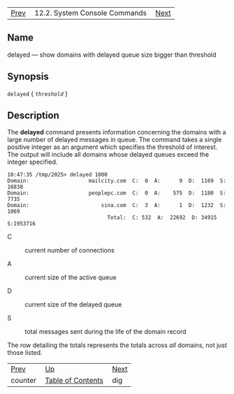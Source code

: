 |     |     |     |
| --- | --- | --- |
| [Prev](console_commands.counter)  | 12.2. System Console Commands |  [Next](console_commands.dig.php) |

<a name="console_commands.delayed"></a>
## Name

delayed — show domains with delayed queue size bigger than threshold

## Synopsis

`delayed` { *`threshold`* }

<a name="idp15838128"></a>
## Description

The **delayed** command presents information concerning the domains with a large number of delayed messages in queue. The command takes a single positive integer as an argument which specifies the threshold of interest. The output will include all domains whose delayed queues exceed the integer specified.

```
10:47:35 /tmp/2025> delayed 1000
Domain:                   mailcity.com  C:  0  A:      9  D:  1169  S: 16838
Domain:                   peoplepc.com  C:  0  A:    575  D:  1180  S:  7735
Domain:                       sina.com  C:  3  A:      1  D:  1232  S:  1069
                                Total:  C: 532  A:  22692  D: 34915  S:1953716
```

<dl className="variablelist">

<dt>C</dt>

<dd>

current number of connections

</dd>

<dt>A</dt>

<dd>

current size of the active queue

</dd>

<dt>D</dt>

<dd>

current size of the delayed queue

</dd>

<dt>S</dt>

<dd>

total messages sent during the life of the domain record

</dd>

</dl>

The row detailing the totals represents the totals across *all* domains, not just those listed.

|     |     |     |
| --- | --- | --- |
| [Prev](console_commands.counter)  | [Up](console.commands.non-module.php) |  [Next](console_commands.dig.php) |
| counter  | [Table of Contents](index) |  dig |
